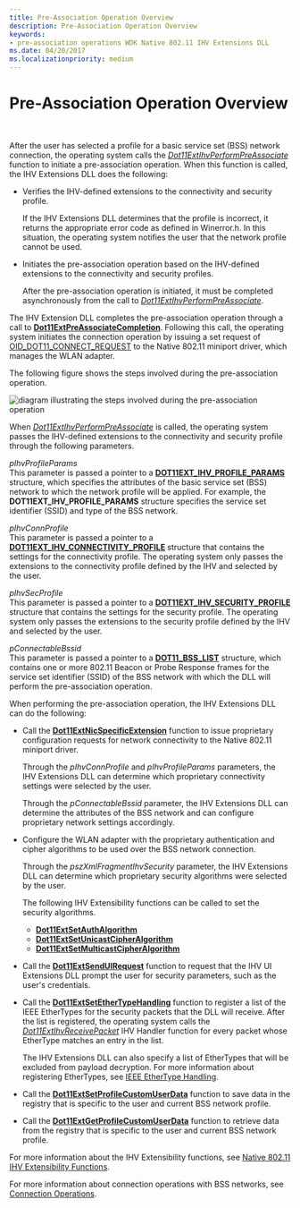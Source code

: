 ```yaml
---
title: Pre-Association Operation Overview
description: Pre-Association Operation Overview
keywords:
- pre-association operations WDK Native 802.11 IHV Extensions DLL
ms.date: 04/20/2017
ms.localizationpriority: medium
---
```


# Pre-Association Operation Overview




 

After the user has selected a profile for a basic service set (BSS) network connection, the operating system calls the [*Dot11ExtIhvPerformPreAssociate*](/windows-hardware/drivers/ddi/wlanihv/nc-wlanihv-dot11extihv_perform_pre_associate) function to initiate a pre-association operation. When this function is called, the IHV Extensions DLL does the following:

-   Verifies the IHV-defined extensions to the connectivity and security profile.

    If the IHV Extensions DLL determines that the profile is incorrect, it returns the appropriate error code as defined in Winerror.h. In this situation, the operating system notifies the user that the network profile cannot be used.

-   Initiates the pre-association operation based on the IHV-defined extensions to the connectivity and security profiles.

    After the pre-association operation is initiated, it must be completed asynchronously from the call to [*Dot11ExtIhvPerformPreAssociate*](/windows-hardware/drivers/ddi/wlanihv/nc-wlanihv-dot11extihv_perform_pre_associate).

The IHV Extension DLL completes the pre-association operation through a call to [**Dot11ExtPreAssociateCompletion**](/windows-hardware/drivers/ddi/wlanihv/nc-wlanihv-dot11ext_pre_associate_completion). Following this call, the operating system initiates the connection operation by issuing a set request of [OID\_DOT11\_CONNECT\_REQUEST](/previous-versions/windows/hardware/wireless/oid-dot11-connect-request) to the Native 802.11 miniport driver, which manages the WLAN adapter.

The following figure shows the steps involved during the pre-association operation.

![diagram illustrating the steps involved during the pre-association operation](images/ihv-ext-preassoc.png)

When [*Dot11ExtIhvPerformPreAssociate*](/windows-hardware/drivers/ddi/wlanihv/nc-wlanihv-dot11extihv_perform_pre_associate) is called, the operating system passes the IHV-defined extensions to the connectivity and security profile through the following parameters.

<a href="" id="pihvprofileparams"></a>*pIhvProfileParams*  
This parameter is passed a pointer to a [**DOT11EXT\_IHV\_PROFILE\_PARAMS**](/windows-hardware/drivers/ddi/wlanihvtypes/ns-wlanihvtypes-_dot11ext_ihv_profile_params) structure, which specifies the attributes of the basic service set (BSS) network to which the network profile will be applied. For example, the **DOT11EXT\_IHV\_PROFILE\_PARAMS** structure specifies the service set identifier (SSID) and type of the BSS network.

<a href="" id="pihvconnprofile"></a>*pIhvConnProfile*  
This parameter is passed a pointer to a [**DOT11EXT\_IHV\_CONNECTIVITY\_PROFILE**](/windows-hardware/drivers/ddi/wlanihv/ns-wlanihv-_dot11ext_ihv_connectivity_profile) structure that contains the settings for the connectivity profile. The operating system only passes the extensions to the connectivity profile defined by the IHV and selected by the user.

<a href="" id="pihvsecprofile"></a>*pIhvSecProfile*  
This parameter is passed a pointer to a [**DOT11EXT\_IHV\_SECURITY\_PROFILE**](/windows-hardware/drivers/ddi/wlanihv/ns-wlanihv-_dot11ext_ihv_security_profile) structure that contains the settings for the security profile. The operating system only passes the extensions to the security profile defined by the IHV and selected by the user.

<a href="" id="pconnectablebssid"></a>*pConnectableBssid*  
This parameter is passed a pointer to a [**DOT11\_BSS\_LIST**](/windows-hardware/drivers/ddi/wlclient/ns-wlclient-_dot11_bss_list) structure, which contains one or more 802.11 Beacon or Probe Response frames for the service set identifier (SSID) of the BSS network with which the DLL will perform the pre-association operation.

When performing the pre-association operation, the IHV Extensions DLL can do the following:

-   Call the [**Dot11ExtNicSpecificExtension**](/windows-hardware/drivers/ddi/wlanihv/nc-wlanihv-dot11ext_nic_specific_extension) function to issue proprietary configuration requests for network connectivity to the Native 802.11 miniport driver.

    Through the *pIhvConnProfile* and *pIhvProfileParams* parameters, the IHV Extensions DLL can determine which proprietary connectivity settings were selected by the user.

    Through the *pConnectableBssid* parameter, the IHV Extensions DLL can determine the attributes of the BSS network and can configure proprietary network settings accordingly.

-   Configure the WLAN adapter with the proprietary authentication and cipher algorithms to be used over the BSS network connection.

    Through the *pszXmlFragmentIhvSecurity* parameter, the IHV Extensions DLL can determine which proprietary security algorithms were selected by the user.

    The following IHV Extensibility functions can be called to set the security algorithms.

    -   [**Dot11ExtSetAuthAlgorithm**](/windows-hardware/drivers/ddi/wlanihv/nc-wlanihv-dot11ext_set_auth_algorithm)
    -   [**Dot11ExtSetUnicastCipherAlgorithm**](/windows-hardware/drivers/ddi/wlanihv/nc-wlanihv-dot11ext_set_unicast_cipher_algorithm)
    -   [**Dot11ExtSetMulticastCipherAlgorithm**](/windows-hardware/drivers/ddi/wlanihv/nc-wlanihv-dot11ext_set_multicast_cipher_algorithm)
-   Call the [**Dot11ExtSendUIRequest**](/windows-hardware/drivers/ddi/wlanihv/nc-wlanihv-dot11ext_send_ui_request) function to request that the IHV UI Extensions DLL prompt the user for security parameters, such as the user's credentials.

-   Call the [**Dot11ExtSetEtherTypeHandling**](/windows-hardware/drivers/ddi/wlanihv/nc-wlanihv-dot11ext_set_ethertype_handling) function to register a list of the IEEE EtherTypes for the security packets that the DLL will receive. After the list is registered, the operating system calls the [*Dot11ExtIhvReceivePacket*](/windows-hardware/drivers/ddi/wlanihv/nc-wlanihv-dot11extihv_receive_packet) IHV Handler function for every packet whose EtherType matches an entry in the list.

    The IHV Extensions DLL can also specify a list of EtherTypes that will be excluded from payload decryption. For more information about registering EtherTypes, see [IEEE EtherType Handling](ieee-ethertype-handling.md).

-   Call the [**Dot11ExtSetProfileCustomUserData**](/windows-hardware/drivers/ddi/wlanihv/nc-wlanihv-dot11ext_set_profile_custom_user_data) function to save data in the registry that is specific to the user and current BSS network profile.

-   Call the [**Dot11ExtGetProfileCustomUserData**](/windows-hardware/drivers/ddi/wlanihv/nc-wlanihv-dot11ext_get_profile_custom_user_data) function to retrieve data from the registry that is specific to the user and current BSS network profile.

For more information about the IHV Extensibility functions, see [Native 802.11 IHV Extensibility Functions](./native-802-11-ihv-extensibility-functions.md).

For more information about connection operations with BSS networks, see [Connection Operations](/previous-versions/windows/hardware/wireless/connection-operations).

 

 
